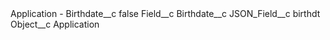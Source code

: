 <?xml version="1.0" encoding="UTF-8"?>
<CustomMetadata xmlns="http://soap.sforce.com/2006/04/metadata" xmlns:xsi="http://www.w3.org/2001/XMLSchema-instance" xmlns:xsd="http://www.w3.org/2001/XMLSchema">
    <label>Application - Birthdate__c</label>
    <protected>false</protected>
    <values>
        <field>Field__c</field>
        <value xsi:type="xsd:string">Birthdate__c</value>
    </values>
    <values>
        <field>JSON_Field__c</field>
        <value xsi:type="xsd:string">birthdt</value>
    </values>
    <values>
        <field>Object__c</field>
        <value xsi:type="xsd:string">Application</value>
    </values>
</CustomMetadata>

